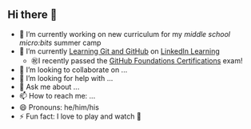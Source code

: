 ## Hi there 👋

- 🔭 I’m currently working on new curriculum for my _middle school micro:bits_ summer camp
- 🌱 I’m currently [Learning Git and GitHub](https://www.linkedin.com/learning/learning-git-and-github-23011330) on [LinkedIn Learning](https://www.linkedin.com/learning/)
  - ㊗️I recently passed the [GitHub Foundations Certifications](https://examregistration.github.com/certification/GHF) exam!
- 👯 I’m looking to collaborate on ...
- 🤔 I’m looking for help with ...
- 💬 Ask me about ...
- 📫 How to reach me: ...
- 😄 Pronouns: he/him/his
- ⚡ Fun fact: I love to play and watch 🎾

